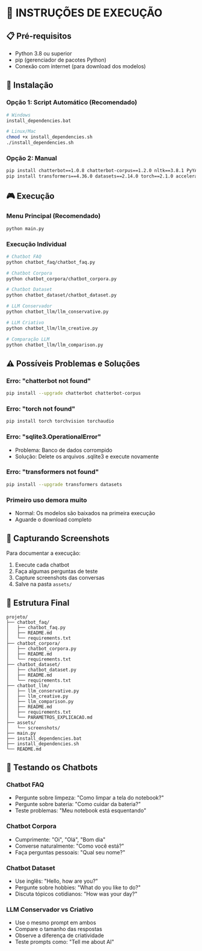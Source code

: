 # 🚀 INSTRUÇÕES DE EXECUÇÃO

## 📋 Pré-requisitos
- Python 3.8 ou superior
- pip (gerenciador de pacotes Python)
- Conexão com internet (para download dos modelos)

## 💾 Instalação

### Opção 1: Script Automático (Recomendado)
```bash
# Windows
install_dependencies.bat

# Linux/Mac
chmod +x install_dependencies.sh
./install_dependencies.sh
```

### Opção 2: Manual
```bash
pip install chatterbot==1.0.8 chatterbot-corpus==1.2.0 nltk==3.8.1 PyYAML==6.0.1
pip install transformers==4.36.0 datasets==2.14.0 torch==2.1.0 accelerate==0.24.0
```

## 🎮 Execução

### Menu Principal (Recomendado)
```bash
python main.py
```

### Execução Individual
```bash
# Chatbot FAQ
python chatbot_faq/chatbot_faq.py

# Chatbot Corpora  
python chatbot_corpora/chatbot_corpora.py

# Chatbot Dataset
python chatbot_dataset/chatbot_dataset.py

# LLM Conservador
python chatbot_llm/llm_conservative.py

# LLM Criativo
python chatbot_llm/llm_creative.py

# Comparação LLM
python chatbot_llm/llm_comparison.py
```

## ⚠️ Possíveis Problemas e Soluções

### Erro: "chatterbot not found"
```bash
pip install --upgrade chatterbot chatterbot-corpus
```

### Erro: "torch not found" 
```bash
pip install torch torchvision torchaudio
```

### Erro: "sqlite3.OperationalError"
- Problema: Banco de dados corrompido
- Solução: Delete os arquivos .sqlite3 e execute novamente

### Erro: "transformers not found"
```bash
pip install --upgrade transformers datasets
```

### Primeiro uso demora muito
- Normal: Os modelos são baixados na primeira execução
- Aguarde o download completo

## 📸 Capturando Screenshots

Para documentar a execução:
1. Execute cada chatbot
2. Faça algumas perguntas de teste
3. Capture screenshots das conversas
4. Salve na pasta `assets/`

## 📝 Estrutura Final

```
projeto/
├── chatbot_faq/
│   ├── chatbot_faq.py
│   ├── README.md
│   └── requirements.txt
├── chatbot_corpora/
│   ├── chatbot_corpora.py
│   ├── README.md  
│   └── requirements.txt
├── chatbot_dataset/
│   ├── chatbot_dataset.py
│   ├── README.md
│   └── requirements.txt
├── chatbot_llm/
│   ├── llm_conservative.py
│   ├── llm_creative.py
│   ├── llm_comparison.py
│   ├── README.md
│   ├── requirements.txt
│   └── PARAMETROS_EXPLICACAO.md
├── assets/
│   └── screenshots/
├── main.py
├── install_dependencies.bat
├── install_dependencies.sh
└── README.md
```

## 🎯 Testando os Chatbots

### Chatbot FAQ
- Pergunte sobre limpeza: "Como limpar a tela do notebook?"
- Pergunte sobre bateria: "Como cuidar da bateria?"
- Teste problemas: "Meu notebook está esquentando"

### Chatbot Corpora
- Cumprimente: "Oi", "Olá", "Bom dia"
- Converse naturalmente: "Como você está?"
- Faça perguntas pessoais: "Qual seu nome?"

### Chatbot Dataset
- Use inglês: "Hello, how are you?"
- Pergunte sobre hobbies: "What do you like to do?"
- Discuta tópicos cotidianos: "How was your day?"

### LLM Conservador vs Criativo
- Use o mesmo prompt em ambos
- Compare o tamanho das respostas
- Observe a diferença de criatividade
- Teste prompts como: "Tell me about AI"

